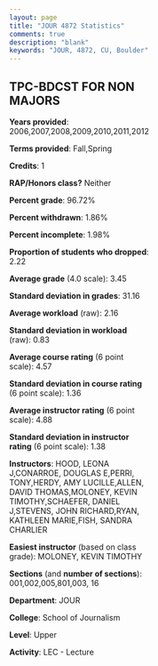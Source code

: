 ```yaml
---
layout: page
title: "JOUR 4872 Statistics"
comments: true
description: "blank"
keywords: "JOUR, 4872, CU, Boulder"
--- 
```

<head>
<script src="https://ajax.googleapis.com/ajax/libs/jquery/2.1.3/jquery.min.js"></script>
<script src="https://dl.dropboxusercontent.com/s/pc42nxpaw1ea4o9/highcharts.js?dl=0"></script>
<!-- <script src="../assets/js/highcharts.js"></script> -->
<style type="text/css">@font-face {
	font-family: "Bebas Neue";
	src: url(https://www.filehosting.org/file/details/544349/BebasNeue%20Regular.otf) format("opentype");
	}
	h1.Bebas { 
		font-family: "Bebas Neue", Verdana, Tahoma;
	}
</style>
</head>
<body>
	<div id="container" style="float: right; width: 45%; height: 88%; margin-left: 2.5%; margin-right: 2.5%;"></div>
	<script language="JavaScript">
		$(document).ready(function() {
		var chart = {type: 'column'};
		var title = {text: 'Grade Distribution'};
		var xAxis = {categories: ['A','B','C','D','F'],crosshair: true};
		var yAxis = {min: 0,title: {text: 'Percentage'}};
		var tooltip = {headerFormat: '<center><b><span style="font-size:20px">{point.key}</span></b></center>',
		               pointFormat: '<td style="padding:0"><b>{point.y:.1f}%</b></td>',
		               footerFormat: '</table>',shared: true,useHTML: true};
		var plotOptions = {column: {pointPadding: 0.0,borderWidth: 0}};  
		var credits = {enabled: false};var series= [{name: 'Percent',data: [59.62,33.33,6.1,0.0,0.94,]}];
		var json = {};
		json.chart = chart;
		json.title = title;
		json.tooltip = tooltip;
		json.xAxis = xAxis;
		json.yAxis = yAxis;  
		json.series = series;
		json.plotOptions = plotOptions;  
		json.credits = credits;
		$('#container').highcharts(json);
	});
	</script>
</body>
			   
## TPC-BDCST FOR NON MAJORS

**Years provided**: 2006,2007,2008,2009,2010,2011,2012

**Terms provided**: Fall,Spring

**Credits**: 1

**RAP/Honors class?** Neither

**Percent grade**: 96.72%

**Percent withdrawn**: 1.86%

**Percent incomplete**: 1.98%

**Proportion of students who dropped**: 2.22

**Average grade** (4.0 scale): 3.45

**Standard deviation in grades**: 31.16

**Average workload** (raw): 2.16

**Standard deviation in workload** (raw): 0.83

**Average course rating** (6 point scale): 4.57

**Standard deviation in course rating** (6 point scale): 1.36

**Average instructor rating** (6 point scale): 4.88

**Standard deviation in instructor rating** (6 point scale): 1.38

**Instructors**: HOOD, LEONA J,CONARROE, DOUGLAS E,PERRI, TONY,HERDY, AMY LUCILLE,ALLEN, DAVID THOMAS,MOLONEY, KEVIN TIMOTHY,SCHAEFER, DANIEL J,STEVENS, JOHN RICHARD,RYAN, KATHLEEN MARIE,FISH, SANDRA CHARLIER

**Easiest instructor** (based on class grade): MOLONEY, KEVIN TIMOTHY

**Sections** (and **number of sections**): 001,002,005,801,003, 16

**Department**: JOUR

**College**: School of Journalism

**Level**: Upper

**Activity**: LEC - Lecture